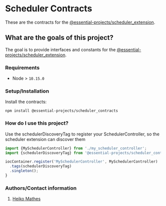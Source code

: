 # Scheduler Contracts

These are the contracts for the [@essential-projects/scheduler_extension](https://github.com/essential-projects/scheduler_extension).

## What are the goals of this project?

The goal is to provide interfaces and constants for the [@essential-projects/scheduler_extension](https://github.com/essential-projects/scheduler_extension).

### Requirements

- Node > `10.15.0`

### Setup/Installation

Install the contracts:
```shell
npm install @essential-projects/scheduler_contracts
```

### How do I use this project?

Use the schedulerDiscoveryTag to register your SchedulerController, so the
scheduler extension can discover them

```TypeScript
import {MySchedulerController} from './my_scheduler_controller';
import {schedulerDiscoveryTag} from '@essential-projects/scheduler_contracts';

iocContainer.register('MySchedulerController', MySchedulerController)
  .tags(schedulerDiscoveryTag)
  .singleton();
}
```

### Authors/Contact information

1. [Heiko Mathes](mailto:heiko.mathes@5minds.de)
